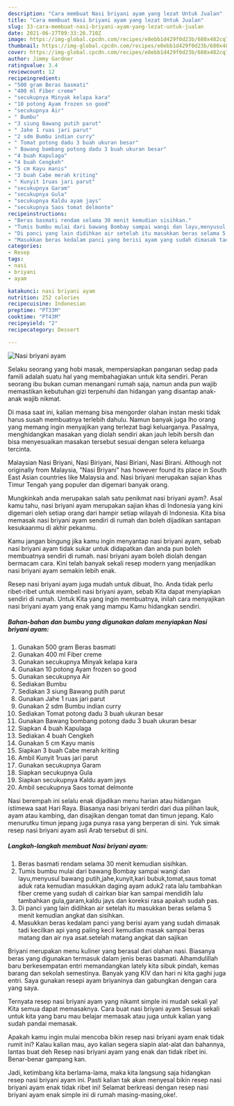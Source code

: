 ```yaml
---
description: "Cara membuat Nasi briyani ayam yang lezat Untuk Jualan"
title: "Cara membuat Nasi briyani ayam yang lezat Untuk Jualan"
slug: 33-cara-membuat-nasi-briyani-ayam-yang-lezat-untuk-jualan
date: 2021-06-27T09:33:26.710Z
image: https://img-global.cpcdn.com/recipes/e8ebb1d429f0d23b/680x482cq70/nasi-briyani-ayam-foto-resep-utama.jpg
thumbnail: https://img-global.cpcdn.com/recipes/e8ebb1d429f0d23b/680x482cq70/nasi-briyani-ayam-foto-resep-utama.jpg
cover: https://img-global.cpcdn.com/recipes/e8ebb1d429f0d23b/680x482cq70/nasi-briyani-ayam-foto-resep-utama.jpg
author: Jimmy Gardner
ratingvalue: 3.4
reviewcount: 12
recipeingredient:
- "500 gram Beras basmati"
- "400 ml Fiber creme"
- "secukupnya Minyak kelapa kara"
- "10 potong Ayam frozen so good"
- "secukupnya Air"
- " Bumbu"
- "3 siung Bawang putih parut"
- " Jahe 1 ruas jari parut"
- "2 sdm Bumbu indian curry"
- " Tomat potong dadu 3 buah ukuran besar"
- " Bawang bombang potong dadu 3 buah ukuran besar"
- "4 buah Kapulaga"
- "4 buah Cengkeh"
- "5 cm Kayu manis"
- "3 buah Cabe merah kriting"
- " Kunyit 1ruas jari parut"
- "secukupnya Garam"
- "secukupnya Gula"
- "secukupnya Kaldu ayam jays"
- "secukupnya Saos tomat delmonte"
recipeinstructions:
- "Beras basmati rendam selama 30 menit kemudian sisihkan."
- "Tumis bumbu mulai dari bawang Bombay sampai wangi dan layu,menyusul bawang putih,jahe,kunyit,kari bubuk,tomat,saus tomat aduk rata kemudian masukkan daging ayam aduk2 rata lalu tambahkan fiber creme yang sudah di cairkan biar kan sampai mendidih lalu tambahkan gula,garam,kaldu jays dan koreksi rasa apakah sudah pas."
- "Di panci yang lain didihkan air setelah itu masukkan beras selama 5 menit kemudian angkat dan sisihkan."
- "Masukkan beras kedalam panci yang berisi ayam yang sudah dimasak tadi kecilkan api yang paling kecil kemudian masak sampai beras matang dan air nya asat.setelah matang angkat dan sajikan"
categories:
- Resep
tags:
- nasi
- briyani
- ayam

katakunci: nasi briyani ayam 
nutrition: 252 calories
recipecuisine: Indonesian
preptime: "PT33M"
cooktime: "PT43M"
recipeyield: "2"
recipecategory: Dessert

---
```



![Nasi briyani ayam](https://img-global.cpcdn.com/recipes/e8ebb1d429f0d23b/680x482cq70/nasi-briyani-ayam-foto-resep-utama.jpg)

Selaku seorang yang hobi masak, mempersiapkan panganan sedap pada famili adalah suatu hal yang membahagiakan untuk kita sendiri. Peran seorang ibu bukan cuman menangani rumah saja, namun anda pun wajib memastikan kebutuhan gizi terpenuhi dan hidangan yang disantap anak-anak wajib nikmat.

Di masa  saat ini, kalian memang bisa mengorder olahan instan meski tidak harus susah membuatnya terlebih dahulu. Namun banyak juga lho orang yang memang ingin menyajikan yang terlezat bagi keluarganya. Pasalnya, menghidangkan masakan yang diolah sendiri akan jauh lebih bersih dan bisa menyesuaikan masakan tersebut sesuai dengan selera keluarga tercinta. 

Malaysian Nasi Briyani, Nasi Biriyani, Nasi Biriani, Nasi Birani. Although not originally from Malaysia, &#34;Nasi Briyani&#34; has however found its place in South East Asian countries like Malaysia and. Nasi briyani merupakan sajian khas Timur Tengah yang populer dan digemari banyak orang.

Mungkinkah anda merupakan salah satu penikmat nasi briyani ayam?. Asal kamu tahu, nasi briyani ayam merupakan sajian khas di Indonesia yang kini digemari oleh setiap orang dari hampir setiap wilayah di Indonesia. Kita bisa memasak nasi briyani ayam sendiri di rumah dan boleh dijadikan santapan kesukaanmu di akhir pekanmu.

Kamu jangan bingung jika kamu ingin menyantap nasi briyani ayam, sebab nasi briyani ayam tidak sukar untuk didapatkan dan anda pun boleh membuatnya sendiri di rumah. nasi briyani ayam boleh diolah dengan bermacam cara. Kini telah banyak sekali resep modern yang menjadikan nasi briyani ayam semakin lebih enak.

Resep nasi briyani ayam juga mudah untuk dibuat, lho. Anda tidak perlu ribet-ribet untuk membeli nasi briyani ayam, sebab Kita dapat menyiapkan sendiri di rumah. Untuk Kita yang ingin membuatnya, inilah cara menyajikan nasi briyani ayam yang enak yang mampu Kamu hidangkan sendiri.

<!--inarticleads1-->

##### Bahan-bahan dan bumbu yang digunakan dalam menyiapkan Nasi briyani ayam:

1. Gunakan 500 gram Beras basmati
1. Gunakan 400 ml Fiber creme
1. Gunakan secukupnya Minyak kelapa kara
1. Gunakan 10 potong Ayam frozen so good
1. Gunakan secukupnya Air
1. Sediakan  Bumbu
1. Sediakan 3 siung Bawang putih parut
1. Gunakan  Jahe 1 ruas jari parut
1. Gunakan 2 sdm Bumbu indian curry
1. Sediakan  Tomat potong dadu 3 buah ukuran besar
1. Gunakan  Bawang bombang potong dadu 3 buah ukuran besar
1. Siapkan 4 buah Kapulaga
1. Sediakan 4 buah Cengkeh
1. Gunakan 5 cm Kayu manis
1. Siapkan 3 buah Cabe merah kriting
1. Ambil  Kunyit 1ruas jari parut
1. Gunakan secukupnya Garam
1. Siapkan secukupnya Gula
1. Siapkan secukupnya Kaldu ayam jays
1. Ambil secukupnya Saos tomat delmonte


Nasi berempah ini selalu enak dijadikan menu harian atau hidangan istimewa saat Hari Raya. Biasanya nasi briyani terdiri dari dua pilihan lauk, ayam atau kambing, dan disajikan dengan tomat dan timun jepang. Kalo menurutku timun jepang juga punya rasa yang berperan di sini. Yuk simak resep nasi briyani ayam asli Arab tersebut di sini. 

<!--inarticleads2-->

##### Langkah-langkah membuat Nasi briyani ayam:

1. Beras basmati rendam selama 30 menit kemudian sisihkan.
1. Tumis bumbu mulai dari bawang Bombay sampai wangi dan layu,menyusul bawang putih,jahe,kunyit,kari bubuk,tomat,saus tomat aduk rata kemudian masukkan daging ayam aduk2 rata lalu tambahkan fiber creme yang sudah di cairkan biar kan sampai mendidih lalu tambahkan gula,garam,kaldu jays dan koreksi rasa apakah sudah pas.
1. Di panci yang lain didihkan air setelah itu masukkan beras selama 5 menit kemudian angkat dan sisihkan.
1. Masukkan beras kedalam panci yang berisi ayam yang sudah dimasak tadi kecilkan api yang paling kecil kemudian masak sampai beras matang dan air nya asat.setelah matang angkat dan sajikan


Briyani merupakan menu kuliner yang berasal dari olahan nasi. Biasanya beras yang digunakan termasuk dalam jenis beras basmati. Alhamdulillah baru berkesempatan entri memandangkan lately kita sibuk pindah, kemas barang dan sekolah semestinya. Banyak yang KIV dan hari ni kita gaghi juga entri. Saya gunakan resepi ayam briyaninya dan gabungkan dengan cara yang saya. 

Ternyata resep nasi briyani ayam yang nikamt simple ini mudah sekali ya! Kita semua dapat memasaknya. Cara buat nasi briyani ayam Sesuai sekali untuk kita yang baru mau belajar memasak atau juga untuk kalian yang sudah pandai memasak.

Apakah kamu ingin mulai mencoba bikin resep nasi briyani ayam enak tidak rumit ini? Kalau kalian mau, ayo kalian segera siapin alat-alat dan bahannya, lantas buat deh Resep nasi briyani ayam yang enak dan tidak ribet ini. Benar-benar gampang kan. 

Jadi, ketimbang kita berlama-lama, maka kita langsung saja hidangkan resep nasi briyani ayam ini. Pasti kalian tak akan menyesal bikin resep nasi briyani ayam enak tidak ribet ini! Selamat berkreasi dengan resep nasi briyani ayam enak simple ini di rumah masing-masing,oke!.

